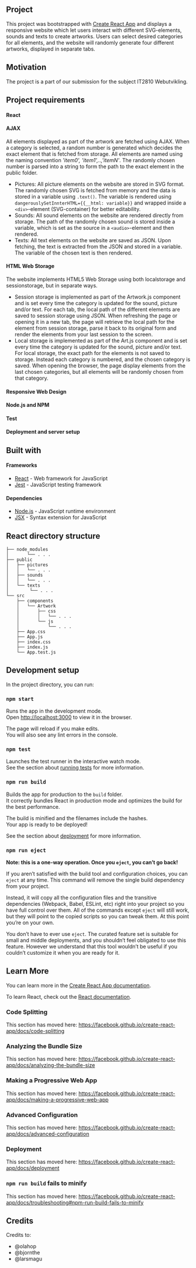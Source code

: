 ## Project

This project was bootstrapped with [Create React App](https://github.com/facebook/create-react-app) and displays a responsive website 
which let users interact with different SVG-elements, sounds and texts to create artworks. Users can select desired categories for all 
elements, and the website will randomly generate four different artworks, displayed in separate tabs.

## Motivation
The project is a part of our submission for the subject IT2810 Webutvikling.

## Project requirements
#### React
#### AJAX
All elements displayed as part of the artwork are fetched using AJAX. When a category is selected, a random number is generated which decides the exact element that is fetched from storage. All elements are named using the naming convention *'item0', 'item1',..,'itemN'*. The randomly chosen number is parsed into a string to form the path to the exact element in the public folder.

* Pictures: All picture elements on the website are stored in SVG format. The randomly chosen SVG is fetched from memory and the data is stored in a variable using ```.text()```. The variable is rendered using ```dangerouslySetInnterHTML={{__html: variable}}``` and wrapped inside a ```<div>```-element (SVG-container) for better editability.
* Sounds: All sound elements on the website are rendered directly from storage. The path of the randomly chosen sound is stored inside a variable, which is set as the source in a ```<audio>```-element and then rendered.
* Texts: All text elements on the website are saved as JSON. Upon fetching, the text is extracted from the JSON and stored in a variable. The variable of the chosen text is then rendered.


#### HTML Web Storage
The website implements HTML5 Web Storage using both localstorage and sessionstorage, but in separate ways.

* Session storage is implemented as part of the Artwork.js component and is set every time the category is updated for the sound, picture and/or text. For each tab, the local path of the different elements are saved to session storage using JSON. When refreshing the page or opening it in a new tab, the page will retrieve the local path for the element from session storage, parse it back to its original form and render the elements from your last session to the screen.
* Local storage is implemented as part of the Art.js component and is set every time the category is updated for the sound, picture and/or text. For local storage, the exact path for the elements is not saved to storage. Instead each category is numbered, and the chosen category is saved. When opening the browser, the page display elements from the last chosen categories, but all elements will be randomly chosen from that category.

#### Responsive Web Design
#### Node.js and NPM
#### Test
#### Deployment and server setup

## Built with 

#### Frameworks
<ul>
<li><a href="https://github.com/facebook/create-react-app">React</a> - Web framework for JavaScript</li>
<li><a href="https://jestjs.io">Jest</a> - JavaScript testing framework</li>
</ul>

#### Dependencies 
<ul>
<li><a href="https://nodejs.dev/">Node.js</a> - JavaScript runtime environment</li>
<li><a href="https://reactjs.org/docs/introducing-jsx.html">JSX</a> - Syntax extension for JavaScript</li>
</ul>

## React directory structure
```
├── node_modules
│       └── . . .
├── public
│   ├── pictures
│   │   └── . . .
│   ├── sounds
│   │   └── . . .
│   └── texts
│        └── . . .
└── src
    ├── components
    │   └── Artwork
    │       ├── css
    │       │   └── . . .
    │       └── js
    │           └── . . .
    ├── App.css
    ├── App.js
    ├── index.css
    ├── index.js
    └── App.test.js
```

## Development setup

In the project directory, you can run:

### `npm start`

Runs the app in the development mode.<br>
Open [http://localhost:3000](http://localhost:3000) to view it in the browser.

The page will reload if you make edits.<br>
You will also see any lint errors in the console.

### `npm test`

Launches the test runner in the interactive watch mode.<br>
See the section about [running tests](https://facebook.github.io/create-react-app/docs/running-tests) for more information.

### `npm run build`

Builds the app for production to the `build` folder.<br>
It correctly bundles React in production mode and optimizes the build for the best performance.

The build is minified and the filenames include the hashes.<br>
Your app is ready to be deployed!

See the section about [deployment](https://facebook.github.io/create-react-app/docs/deployment) for more information.

### `npm run eject`

**Note: this is a one-way operation. Once you `eject`, you can’t go back!**

If you aren’t satisfied with the build tool and configuration choices, you can `eject` at any time. This command will remove the single build dependency from your project.

Instead, it will copy all the configuration files and the transitive dependencies (Webpack, Babel, ESLint, etc) right into your project so you have full control over them. All of the commands except `eject` will still work, but they will point to the copied scripts so you can tweak them. At this point you’re on your own.

You don’t have to ever use `eject`. The curated feature set is suitable for small and middle deployments, and you shouldn’t feel obligated to use this feature. However we understand that this tool wouldn’t be useful if you couldn’t customize it when you are ready for it.

## Learn More

You can learn more in the [Create React App documentation](https://facebook.github.io/create-react-app/docs/getting-started).

To learn React, check out the [React documentation](https://reactjs.org/).

### Code Splitting

This section has moved here: https://facebook.github.io/create-react-app/docs/code-splitting

### Analyzing the Bundle Size

This section has moved here: https://facebook.github.io/create-react-app/docs/analyzing-the-bundle-size

### Making a Progressive Web App

This section has moved here: https://facebook.github.io/create-react-app/docs/making-a-progressive-web-app

### Advanced Configuration

This section has moved here: https://facebook.github.io/create-react-app/docs/advanced-configuration

### Deployment

This section has moved here: https://facebook.github.io/create-react-app/docs/deployment

### `npm run build` fails to minify

This section has moved here: https://facebook.github.io/create-react-app/docs/troubleshooting#npm-run-build-fails-to-minify

## Credits

Credits to:
* @olahop
* @bjornthe
* @larsmagu
